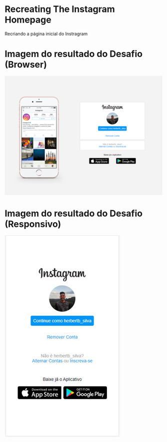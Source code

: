 # Recreating The Instagram Homepage
 Recriando a página inicial do Instragram

 # Imagem do resultado do Desafio (Browser)
 ![Imagem de Resultado](https://github.com/herbertdantas/recreating-the-instagram-homepage/blob/main/img/resultado.PNG)

 # Imagem do resultado do Desafio (Responsivo)
 ![Imagem de Resultado](https://github.com/herbertdantas/recreating-the-instagram-homepage/blob/main/img/resultado-responsivo.PNG)

